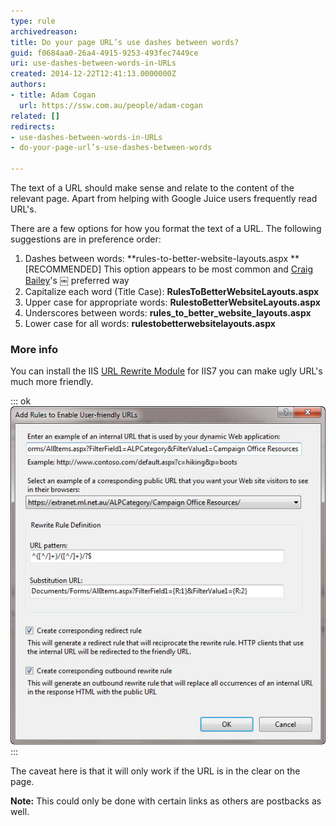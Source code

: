 ```yaml
---
type: rule
archivedreason: 
title: Do your page URL’s use dashes between words?
guid: f0684aa0-26a4-4915-9253-493fec7449ce
uri: use-dashes-between-words-in-URLs
created: 2014-12-22T12:41:13.0000000Z
authors:
- title: Adam Cogan
  url: https://ssw.com.au/people/adam-cogan
related: []
redirects:
- use-dashes-between-words-in-URLs
- do-your-page-url’s-use-dashes-between-words

---
```


The text of a URL should make sense and relate to the content of the relevant page.                     Apart from helping with Google Juice users frequently read URL's.

There are a few options for how you format the text of a URL. The following suggestions                     are in preference order:

<!--endintro-->

1. Dashes between words: 
       **rules-to-better-website-layouts.aspx
** [RECOMMENDED] This option appears to be most common and 
      [Craig Bailey](http://www.craigbailey.net/)'s ￼ preferred way
2. Capitalize each word (Title Case): 
       **RulesToBetterWebsiteLayouts.aspx**
3. Upper case for appropriate words: 
       **RulestoBetterWebsiteLayouts.aspx**
4. Underscores between words: 
       **rules\_to\_better\_website\_layouts.aspx**
5. Lower case for all words: 
       **rulestobetterwebsitelayouts.aspx**


### More info

You can install the IIS [URL Rewrite Module](http://learn.iis.net/page.aspx/460/using-the-url-rewrite-module/) for IIS7 you can make ugly URL's much more friendly.


::: ok  
![Figure: Rewrite both the HTML in the page and the incoming URL's to be friendly](friendly-url-rule.jpg)  
:::

The caveat here is that it will only work if the URL is in the clear on the page.

**Note:** This could only be done with certain links as others are postbacks as well.
